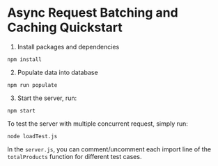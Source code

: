 # Async Request Batching and Caching Quickstart

1. Install packages and dependencies
```
npm install
```

2. Populate data into database
```
npm run populate
```

3. Start the server, run:
```
npm start
```

To test the server with multiple concurrent request, simply run:
```
node loadTest.js
```

In the `server.js`, you can comment/uncomment each import line of the `totalProducts` function for different test cases.
